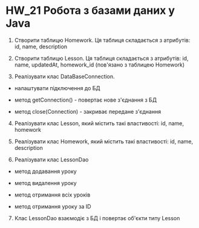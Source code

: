 # HW_21 Робота з базами даних у Java

1. Створити таблицю Homework. Ця таблиця складається з атрибутів: id, name, description

2. Створити таблицю Lesson. Ця таблиця складається з атрибутів: id, name, updatedAt, homework_id (пов'язано з таблицею Homework)

3. Реалізувати клас DataBaseConnection. 

- налаштувати підключення до БД

- метод getConnection() - повертає нове з'єднання з БД

- метод close(Connection) - закриває передане з'єднання

4. Реалізувати клас Lesson, який містить такі властивості: id, name, homework

5. Реалізувати клас Homework, який містить такі властивості: id, name, description

6. Реалізувати клас LessonDao

- метод додавання уроку

- метод видалення уроку

- метод отримання всіх уроків

- метод отримання уроку за ID

7. Клас LessonDao взаємодіє з БД і повертає об'єкти типу Lesson
